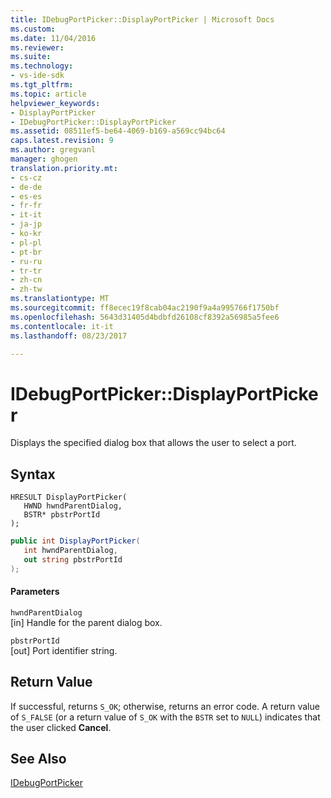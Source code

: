 ```yaml
---
title: IDebugPortPicker::DisplayPortPicker | Microsoft Docs
ms.custom: 
ms.date: 11/04/2016
ms.reviewer: 
ms.suite: 
ms.technology:
- vs-ide-sdk
ms.tgt_pltfrm: 
ms.topic: article
helpviewer_keywords:
- DisplayPortPicker
- IDebugPortPicker::DisplayPortPicker
ms.assetid: 08511ef5-be64-4069-b169-a569cc94bc64
caps.latest.revision: 9
ms.author: gregvanl
manager: ghogen
translation.priority.mt:
- cs-cz
- de-de
- es-es
- fr-fr
- it-it
- ja-jp
- ko-kr
- pl-pl
- pt-br
- ru-ru
- tr-tr
- zh-cn
- zh-tw
ms.translationtype: MT
ms.sourcegitcommit: ff8ecec19f8cab04ac2190f9a4a995766f1750bf
ms.openlocfilehash: 5643d31405d4bdbfd26108cf8392a56985a5fee6
ms.contentlocale: it-it
ms.lasthandoff: 08/23/2017

---
```

# <a name="idebugportpickerdisplayportpicker"></a>IDebugPortPicker::DisplayPortPicker
Displays the specified dialog box that allows the user to select a port.  
  
## <a name="syntax"></a>Syntax  
  
```cpp#  
HRESULT DisplayPortPicker(  
   HWND hwndParentDialog,  
   BSTR* pbstrPortId  
);  
```  
  
```cs  
public int DisplayPortPicker(  
   int hwndParentDialog,  
   out string pbstrPortId  
);  
```  
  
#### <a name="parameters"></a>Parameters  
 `hwndParentDialog`  
 [in] Handle for the parent dialog box.  
  
 `pbstrPortId`  
 [out] Port identifier string.  
  
## <a name="return-value"></a>Return Value  
 If successful, returns `S_OK`; otherwise, returns an error code. A return value of `S_FALSE` (or a return value of `S_OK` with the `BSTR` set to `NULL`) indicates that the user  clicked **Cancel**.  
  
## <a name="see-also"></a>See Also  
 [IDebugPortPicker](../../../extensibility/debugger/reference/idebugportpicker.md)
